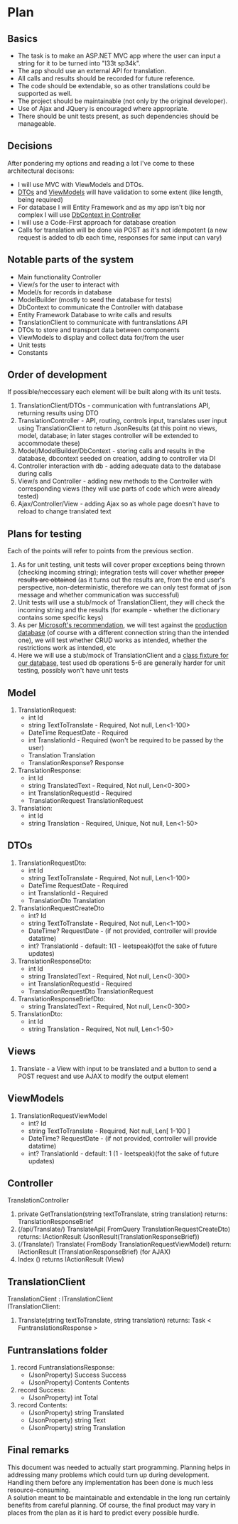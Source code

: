 # Plan
## Basics
- The task is to make an ASP.NET MVC app where the user can input a string for it to be turned into "l33t sp34k".  
- The app should use an external API for translation.  
- All calls and results should be recorded for future reference.  
- The code should be extendable, so as other translations could be supported as well.  
- The project should be maintainable (not only by the original developer).  
- Use of Ajax and JQuery is encouraged where appropriate.  
- There should be unit tests present, as such dependencies should be manageable.  
## Decisions
After pondering my options and reading a lot I've come to these architectural decisons:
- I will use MVC with ViewModels and DTOs.
- [DTOs](https://www.reddit.com/r/dotnet/comments/12tumni/confusion_about_whether_dtos_having_validation/) and [ViewModels](https://www.reddit.com/r/dotnet/comments/bqgcg6/validation_in_model_or_viewmodel/) will have validation to some extent (like length, being required)
- For database I will Entity Framework and as my app isn't big nor complex I will use [DbContext in Controller](https://www.reddit.com/r/dotnet/comments/if1suh/should_i_call_dbcontexts_from_controller/?rdt=36014)
- I will use a Code-First approach for database creation
- Calls for translation will be done via POST as it's not idempotent (a new request is added to db each time, responses for same input can vary)

## Notable parts of the system
- Main functionality Controller
- View/s for the user to interact with
- Model/s for records in database
- ModelBuilder (mostly to seed the database for tests)
- DbContext to communicate the Controller with database
- Entity Framework Database to write calls and results
- TranslationClient to communicate with funtranslations API
- DTOs to store and transport data between components
- ViewModels to display and collect data for/from the user
- Unit tests
- Constants

## Order of development
If possible/neccessary each element will be built along with its unit tests.
1. TranslationClient/DTOs - communication with funtranslations API, returning results using DTO
2. TranslationController - API, routing, controls input, translates user input using TranslationClient to return JsonResults (at this point no views, model, database; in later stages controller will be extended to accommodate these)
3. Model/ModelBuilder/DbContext - storing calls and results in the database, dbcontext seeded on creation, adding to controller via DI
4. Controller interaction with db - adding adequate data to the database during calls
5. View/s and Controller - adding new methods to the Controller with corresponding views (they will use parts of code which were already tested)
6. Ajax/Controller/View - adding Ajax so as whole page doesn't have to reload to change translated text

## Plans for testing
Each of the points will refer to points from the previous section.
1. As for unit testing, unit tests will cover proper exceptions being thrown (checking incoming string); integration tests will cover whether ~~proper results are obtained~~ (as it turns out the results are, from the end user's perspective, non-deterministic, therefore we can only test format of json message and whether communication was successful)
2. Unit tests will use a stub/mock of TranslationClient, they will check the incoming string and the results (for example - whether the dictionary contains some specific keys)
3. As per [Microsoft's recommendation](https://learn.microsoft.com/en-us/ef/core/testing/), we will test against the [production database](https://learn.microsoft.com/en-us/ef/core/testing/testing-with-the-database) (of course with a different connection string than the intended one), we will test whether CRUD works as intended, whether the restrictions work as intended, etc
4. Here we will use a stub/mock of TranslationClient and a [class fixture for our database](https://learn.microsoft.com/en-us/ef/core/testing/testing-with-the-database#creating-seeding-and-managing-a-test-database), test used db operations
5-6 are generally harder for unit testing, possibly won't have unit tests
## Model
1. TranslationRequest:
	- int Id
	- string TextToTranslate - Required, Not null, Len<1-100>
	- DateTime RequestDate - Required
	- int TranslationId - Required (won't be required to be passed by the user)
	- Translation Translation
	- TranslationResponse? Response
2. TranslationResponse:
	- int Id
	- string TranslatedText - Required, Not null, Len<0-300>
	- int TranslationRequestId - Required
	- TranslationRequest TranslationRequest
3. Translation:
	- int Id
	- string Translation - Required, Unique, Not null, Len<1-50>
## DTOs
1. TranslationRequestDto:
	- int Id
	- string TextToTranslate - Required, Not null, Len<1-100>
	- DateTime RequestDate - Required
	- int TranslationId - Required
	- TranslationDto Translation
2. TranslationRequestCreateDto
	- int? Id
	- string TextToTranslate - Required, Not null, Len<1-100>
	- DateTime? RequestDate - (if not provided, controller will provide datatime)
	- int? TranslationId - default: 1(1 - leetspeak)(fot the sake of future updates)
3. TranslationResponseDto:
	- int Id
	- string TranslatedText - Required, Not null, Len<0-300>
	- int TranslationRequestId - Required
	- TranslationRequestDto TranslationRequest
4. TranslationResponseBriefDto:
	- string TranslatedText - Required, Not null, Len<0-300>
5. TranslationDto:
	- int Id
	- string Translation - Required, Not null, Len<1-50>
## Views
1. Translate - a View with input to be translated and a button to send a POST request and use AJAX to modify the output element
## ViewModels
1. TranslationRequestViewModel
	- int? Id
	- string TextToTranslate - Required, Not null, Len[ 1-100 ]
	- DateTime? RequestDate - (if not provided, controller will provide datatime)
	- int? TranslationId - default: 1 (1 - leetspeak)(fot the sake of future updates)
## Controller
TranslationController
1. private GetTranslation(string textToTranslate, string translation) returns: TranslationResponseBrief
2. (/api/Translate/) TranslateApi( FromQuery TranslationRequestCreateDto) returns: IActionResult (JsonResult(TranslationResponseBrief))
3. (/Translate/) Translate( FromBody TranslationRequestViewModel) return: IActionResult (TranslationResponseBrief) (for AJAX)
4. Index () returns IActionResult (View)
## TranslationClient
TranslationClient : ITranslationClient  
ITranslationClient:
1. Translate(string textToTranslate, string translation) returns: Task < FuntranslationsResponse >

## Funtranslations folder
1. record FuntranslationsResponse:
	- (JsonProperty) Success Success
	- (JsonProperty) Contents Contents
2. record Success:
	- (JsonProperty) int Total
3. record Contents:
	- (JsonProperty) string Translated
	- (JsonProperty) string Text
	- (JsonProperty) string Translation

## Final remarks
This document was needed to actually start programming. Planning helps in addressing many problems which could turn up during development. Handling them before any implementation has been done is much less resource-consuming.  
A solution meant to be maintainable and extendable in the long run certainly benefits from careful planning. Of course, the final product may vary in places from the plan as it is hard to predict every possible hurdle.